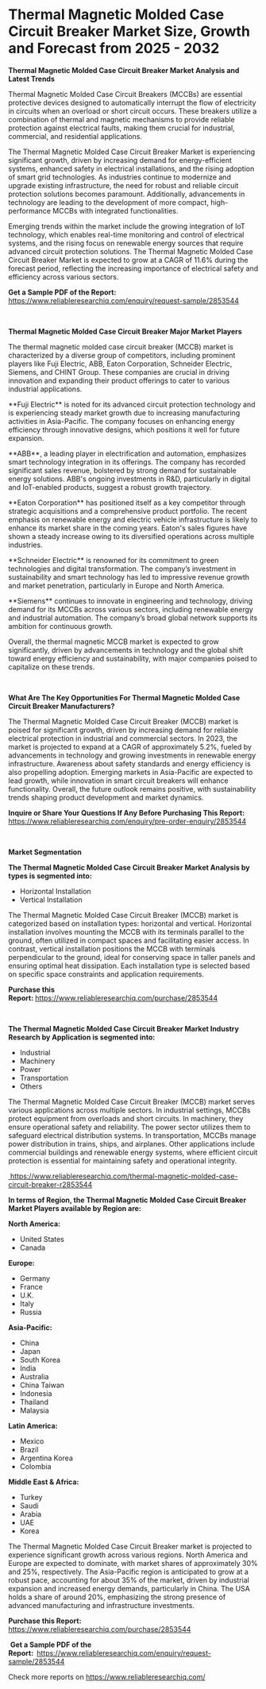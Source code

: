 <p><h1>Thermal Magnetic Molded Case Circuit Breaker Market Size, Growth and Forecast from 2025 - 2032</h1></p><p><strong>Thermal Magnetic Molded Case Circuit Breaker Market Analysis and Latest Trends</strong></p>
<p><p>Thermal Magnetic Molded Case Circuit Breakers (MCCBs) are essential protective devices designed to automatically interrupt the flow of electricity in circuits when an overload or short circuit occurs. These breakers utilize a combination of thermal and magnetic mechanisms to provide reliable protection against electrical faults, making them crucial for industrial, commercial, and residential applications.</p><p>The Thermal Magnetic Molded Case Circuit Breaker Market is experiencing significant growth, driven by increasing demand for energy-efficient systems, enhanced safety in electrical installations, and the rising adoption of smart grid technologies. As industries continue to modernize and upgrade existing infrastructure, the need for robust and reliable circuit protection solutions becomes paramount. Additionally, advancements in technology are leading to the development of more compact, high-performance MCCBs with integrated functionalities.</p><p>Emerging trends within the market include the growing integration of IoT technology, which enables real-time monitoring and control of electrical systems, and the rising focus on renewable energy sources that require advanced circuit protection solutions. The Thermal Magnetic Molded Case Circuit Breaker Market is expected to grow at a CAGR of 11.6% during the forecast period, reflecting the increasing importance of electrical safety and efficiency across various sectors.</p></p>
<p><strong>Get a Sample PDF of the Report:&nbsp;</strong> <a href="https://www.reliableresearchiq.com/enquiry/request-sample/2853544?utm_campaign=2297&utm_medium=2&utm_source=Github&utm_content=ia&utm_term=12032025&utm_id=thermal-magnetic-molded-case-circuit-breaker">https://www.reliableresearchiq.com/enquiry/request-sample/2853544</a></p>
<p>&nbsp;</p>
<p><strong>Thermal Magnetic Molded Case Circuit Breaker Major Market Players</strong></p>
<p><p>The thermal magnetic molded case circuit breaker (MCCB) market is characterized by a diverse group of competitors, including prominent players like Fuji Electric, ABB, Eaton Corporation, Schneider Electric, Siemens, and CHINT Group. These companies are crucial in driving innovation and expanding their product offerings to cater to various industrial applications.</p><p>**Fuji Electric** is noted for its advanced circuit protection technology and is experiencing steady market growth due to increasing manufacturing activities in Asia-Pacific. The company focuses on enhancing energy efficiency through innovative designs, which positions it well for future expansion.</p><p>**ABB**, a leading player in electrification and automation, emphasizes smart technology integration in its offerings. The company has recorded significant sales revenue, bolstered by strong demand for sustainable energy solutions. ABB's ongoing investments in R&D, particularly in digital and IoT-enabled products, suggest a robust growth trajectory.</p><p>**Eaton Corporation** has positioned itself as a key competitor through strategic acquisitions and a comprehensive product portfolio. The recent emphasis on renewable energy and electric vehicle infrastructure is likely to enhance its market share in the coming years. Eaton's sales figures have shown a steady increase owing to its diversified operations across multiple industries.</p><p>**Schneider Electric** is renowned for its commitment to green technologies and digital transformation. The company’s investment in sustainability and smart technology has led to impressive revenue growth and market penetration, particularly in Europe and North America.</p><p>**Siemens** continues to innovate in engineering and technology, driving demand for its MCCBs across various sectors, including renewable energy and industrial automation. The company’s broad global network supports its ambition for continuous growth.</p><p>Overall, the thermal magnetic MCCB market is expected to grow significantly, driven by advancements in technology and the global shift toward energy efficiency and sustainability, with major companies poised to capitalize on these trends.</p></p>
<p>&nbsp;</p>
<p><strong>What Are The Key Opportunities For Thermal Magnetic Molded Case Circuit Breaker Manufacturers?</strong></p>
<p><p>The Thermal Magnetic Molded Case Circuit Breaker (MCCB) market is poised for significant growth, driven by increasing demand for reliable electrical protection in industrial and commercial sectors. In 2023, the market is projected to expand at a CAGR of approximately 5.2%, fueled by advancements in technology and growing investments in renewable energy infrastructure. Awareness about safety standards and energy efficiency is also propelling adoption. Emerging markets in Asia-Pacific are expected to lead growth, while innovation in smart circuit breakers will enhance functionality. Overall, the future outlook remains positive, with sustainability trends shaping product development and market dynamics.</p></p>
<p><strong>Inquire or Share Your Questions If Any Before Purchasing This Report:</strong> <a href="https://www.reliableresearchiq.com/enquiry/pre-order-enquiry/2853544?utm_campaign=2297&utm_medium=2&utm_source=Github&utm_content=ia&utm_term=12032025&utm_id=thermal-magnetic-molded-case-circuit-breaker">https://www.reliableresearchiq.com/enquiry/pre-order-enquiry/2853544</a></p>
<p>&nbsp;</p>
<p><strong>Market Segmentation</strong></p>
<p><strong>The Thermal Magnetic Molded Case Circuit Breaker Market Analysis by types is segmented into:</strong></p>
<p><ul><li>Horizontal Installation</li><li>Vertical Installation</li></ul></p>
<p><p>The Thermal Magnetic Molded Case Circuit Breaker (MCCB) market is categorized based on installation types: horizontal and vertical. Horizontal installation involves mounting the MCCB with its terminals parallel to the ground, often utilized in compact spaces and facilitating easier access. In contrast, vertical installation positions the MCCB with terminals perpendicular to the ground, ideal for conserving space in taller panels and ensuring optimal heat dissipation. Each installation type is selected based on specific space constraints and application requirements.</p></p>
<p><strong>Purchase this Report:&nbsp;</strong><a href="https://www.reliableresearchiq.com/purchase/2853544?utm_campaign=2297&utm_medium=2&utm_source=Github&utm_content=ia&utm_term=12032025&utm_id=thermal-magnetic-molded-case-circuit-breaker">https://www.reliableresearchiq.com/purchase/2853544</a></p>
<p>&nbsp;</p>
<p><strong>The Thermal Magnetic Molded Case Circuit Breaker Market Industry Research by Application is segmented into:</strong></p>
<p><ul><li>Industrial</li><li>Machinery</li><li>Power</li><li>Transportation</li><li>Others</li></ul></p>
<p><p>The Thermal Magnetic Molded Case Circuit Breaker (MCCB) market serves various applications across multiple sectors. In industrial settings, MCCBs protect equipment from overloads and short circuits. In machinery, they ensure operational safety and reliability. The power sector utilizes them to safeguard electrical distribution systems. In transportation, MCCBs manage power distribution in trains, ships, and airplanes. Other applications include commercial buildings and renewable energy systems, where efficient circuit protection is essential for maintaining safety and operational integrity.</p></p>
<p><a href="https://www.reliableresearchiq.com/thermal-magnetic-molded-case-circuit-breaker-r2853544?utm_campaign=2297&utm_medium=2&utm_source=Github&utm_content=ia&utm_term=12032025&utm_id=thermal-magnetic-molded-case-circuit-breaker">&nbsp;https://www.reliableresearchiq.com/thermal-magnetic-molded-case-circuit-breaker-r2853544</a></p>
<p><strong>In terms of Region, the Thermal Magnetic Molded Case Circuit Breaker Market Players available by Region are:</strong></p>
<p>
    <p> <strong> North America: </strong>
        <ul>
            <li>United States</li>
            <li>Canada</li>
        </ul>
        </p> 
    <p> <strong> Europe: </strong>
        <ul>
            <li>Germany</li>
            <li>France</li>
            <li>U.K.</li>
            <li>Italy</li>
            <li>Russia</li>
        </ul>
        </p> 
    <p> <strong> Asia-Pacific: </strong>
        <ul>
            <li>China</li>
            <li>Japan</li>
            <li>South Korea</li>
            <li>India</li>
            <li>Australia</li>
            <li>China Taiwan</li>
            <li>Indonesia</li>
            <li>Thailand</li>
            <li>Malaysia</li>
        </ul>
        </p> 
    <p> <strong> Latin America: </strong>
        <ul>
            <li>Mexico</li>
            <li>Brazil</li>
            <li>Argentina Korea</li>
            <li>Colombia</li>
        </ul>
        </p> 
    <p> <strong> Middle East & Africa: </strong>
        <ul>
            <li>Turkey</li>
            <li>Saudi</li>
            <li>Arabia</li>
            <li>UAE</li>
            <li>Korea</li>
        </ul>
    </p>
    </p>
<p><p>The Thermal Magnetic Molded Case Circuit Breaker market is projected to experience significant growth across various regions. North America and Europe are expected to dominate, with market shares of approximately 30% and 25%, respectively. The Asia-Pacific region is anticipated to grow at a robust pace, accounting for about 35% of the market, driven by industrial expansion and increased energy demands, particularly in China. The USA holds a share of around 20%, emphasizing the strong presence of advanced manufacturing and infrastructure investments.</p></p>
<p><strong>Purchase this Report: </strong><a href="https://www.reliableresearchiq.com/purchase/2853544?utm_campaign=2297&utm_medium=2&utm_source=Github&utm_content=ia&utm_term=12032025&utm_id=thermal-magnetic-molded-case-circuit-breaker">https://www.reliableresearchiq.com/purchase/2853544</a></p>
<p>&nbsp;<strong>Get a Sample PDF of the Report:&nbsp;&nbsp;</strong><a href="https://www.reliableresearchiq.com/enquiry/request-sample/2853544?utm_campaign=2297&utm_medium=2&utm_source=Github&utm_content=ia&utm_term=12032025&utm_id=thermal-magnetic-molded-case-circuit-breaker">https://www.reliableresearchiq.com/enquiry/request-sample/2853544</a></p>
<p><strong></strong></p>
<p>Check more reports on <a href="https://www.reliableresearchiq.com/?utm_campaign=2297&utm_medium=2&utm_source=Github&utm_content=ia&utm_term=12032025&utm_id=thermal-magnetic-molded-case-circuit-breaker">https://www.reliableresearchiq.com/</a></p>